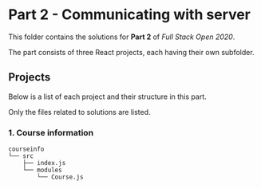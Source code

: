 # Part 2 - Communicating with server

This folder contains the solutions for __Part 2__ of _Full Stack Open 2020_.

The part consists of three React projects, each having their own subfolder.

## Projects

Below is a list of each project and their structure in this part.

Only the files related to solutions are listed.

### 1. Course information

```
courseinfo
└── src
    ├── index.js
    └── modules
        └── Course.js
```
